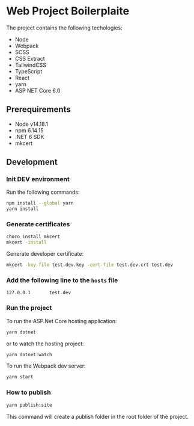 # Web Project Boilerplaite

The project contains the following techologies:

- Node
- Webpack
- SCSS
- CSS Extract
- TailwindCSS
- TypeScript
- React
- yarn
- ASP NET Core 6.0

## Prerequirements

- Node v14.18.1
- npm 6.14.15
- .NET 6 SDK
- mkcert

## Development

### Init DEV environment

Run the following commands:

```bash
npm install --global yarn
yarn install
```

### Generate certificates

```bash
choco install mkcert
mkcert -install
```

Generate developer certificate:

```bash
mkcert -key-file test.dev.key -cert-file test.dev.crt test.dev
```

### Add the following line to the `hosts` file

`127.0.0.1       test.dev`

### Run the project

To run the ASP.Net Core hosting application:

```bash
yarn dotnet
```

or to watch the hosting project:

```bash
yarn dotnet:watch
```

To run the Webpack dev server:

```bash
yarn start
```

### How to publish

```bash
yarn publish:site
```

This command will create a publish folder in the root folder of the project.
